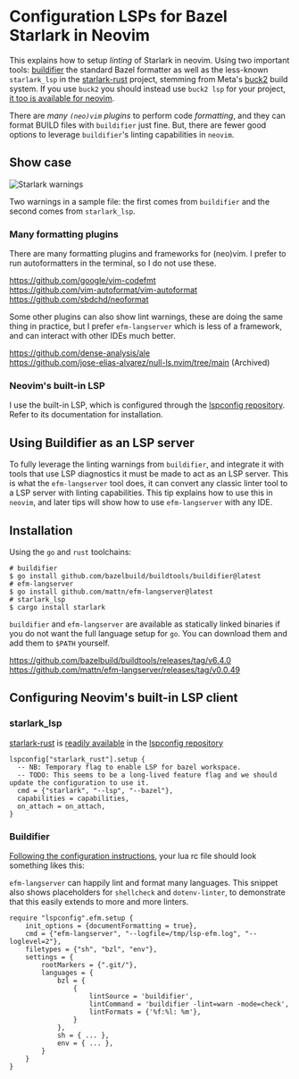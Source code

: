 # Configuration LSPs for Bazel Starlark in Neovim

This explains how to setup _linting_ of Starlark in neovim.
Using two important tools: [buildifier] the standard Bazel formatter
as well as the less-known `starlark_lsp` in the [starlark-rust] project,
stemming from Meta's [buck2] build system.
If you use `buck2`
you should instead use `buck2 lsp` for your project,
[it too is available for neovim].

There are _many `(neo)vim` plugins_ to perform code _formatting_,
and they can format BUILD files with `buildifier` just fine.
But, there are fewer good options to leverage `buildifier`'s linting capabilities in `neovim`.

[buck2]: https://buck2.build/
[go-to-definition code]: https://github.com/facebookexperimental/starlark-rust/pulls/100
[Bazel labels]: https://github.com/facebookexperimental/starlark-rust/pulls/101
[starlark-rust]: https://github.com/facebookexperimental/starlark-rust
[buildifier]: https://github.com/bazelbuild/buildtools/blob/master/buildifier/README.md
[efm-langserver]: https://github.com/mattn/efm-langserver
[it too is available for neovim]: https://github.com/neovim/nvim-lspconfig/blob/master/lua/lspconfig/server_configurations/buck2.lua

## Show case

![Starlark warnings](/img/neovim-starlark-lsp.png)

Two warnings in a sample file: the first comes from `buildifier` and the second comes from `starlark_lsp`.

### Many formatting plugins

There are many formatting plugins and frameworks for (neo)vim.
I prefer to run autoformatters in the terminal, so I do not use these.

  https://github.com/google/vim-codefmt  
  https://github.com/vim-autoformat/vim-autoformat  
  https://github.com/sbdchd/neoformat  

Some other plugins can also show lint warnings,
these are doing the same thing in practice,
but I prefer `efm-langserver` which is less of a framework,
and can interact with other IDEs much better.

  https://github.com/dense-analysis/ale  
  https://github.com/jose-elias-alvarez/null-ls.nvim/tree/main (Archived)  

### Neovim's built-in LSP

I use the built-in LSP, which is configured through the [lspconfig repository].
Refer to its documentation for installation.

## Using Buildifier as an LSP server

To fully leverage the linting warnings from `buildifier`,
and integrate it with tools that use LSP diagnostics
it must be made to act as an LSP server.
This is what the `efm-langserver` tool does,
it can convert any classic linter tool to a LSP server with linting capabilities.
This tip explains how to use this in `neovim`,
and later tips will show how to use `efm-langserver` with any IDE.

## Installation

Using the `go` and `rust` toolchains:

```
# buildifier
$ go install github.com/bazelbuild/buildtools/buildifier@latest
# efm-langserver
$ go install github.com/mattn/efm-langserver@latest
# starlark_lsp
$ cargo install starlark
```

`buildifier` and `efm-langserver` are available as statically linked binaries
if you do not want the full language setup for `go`.
You can download them and add them to `$PATH` yourself.

https://github.com/bazelbuild/buildtools/releases/tag/v6.4.0  
https://github.com/mattn/efm-langserver/releases/tag/v0.0.49  

## Configuring Neovim's built-in LSP client

### starlark_lsp

[starlark-rust] is [readily available] in the [lspconfig repository]

```
lspconfig["starlark_rust"].setup {
  -- NB: Temporary flag to enable LSP for bazel workspace.
  -- TODO: This seems to be a long-lived feature flag and we should update the configuration to use it.
  cmd = {"starlark", "--lsp", "--bazel"},
  capabilities = capabilities,
  on_attach = on_attach,
}
```

### Buildifier

[Following the configuration instructions], your lua rc file should look something likes this:

`efm-langserver` can happily lint and format many languages.
This snippet also shows placeholders for `shellcheck` and `dotenv-linter`,
to demonstrate that this easily extends to more and more linters.

```
require "lspconfig".efm.setup {
    init_options = {documentFormatting = true},
    cmd = {"efm-langserver", "--logfile=/tmp/lsp-efm.log", "--loglevel=2"},
    filetypes = {"sh", "bzl", "env"},
    settings = {
        rootMarkers = {".git/"},
        languages = {
            bzl = {
                {
                    lintSource = 'buildifier',
                    lintCommand = 'buildifier -lint=warn -mode=check',
                    lintFormats = {'%f:%l: %m'},
                }
            },
            sh = { ... },
            env = { ... },
        }
    }
}
```

[readily available]: https://github.com/neovim/nvim-lspconfig/blob/master/lua/lspconfig/server_configurations/starlark_rust.lua

[Following the configuration instructions]: https://github.com/mattn/efm-langserver#configuration-for-neovim-builtin-lsp-with-nvim-lspconfig
[lspconfig repository]: https://github.com/neovim/nvim-lspconfig
